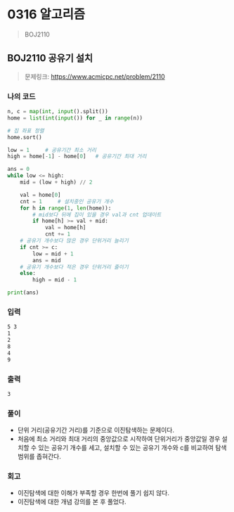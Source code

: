 # 0316 알고리즘

> BOJ2110



## BOJ2110 공유기 설치

> 문제링크: https://www.acmicpc.net/problem/2110



### 나의 코드

```python
n, c = map(int, input().split())
home = list(int(input()) for _ in range(n))

# 집 좌표 정렬
home.sort()

low = 1     # 공유기간 최소 거리
high = home[-1] - home[0]   # 공유기간 최대 거리

ans = 0
while low <= high:
    mid = (low + high) // 2

    val = home[0]
    cnt = 1     # 설치중인 공유기 개수
    for h in range(1, len(home)):
        # mid보다 뒤에 집이 있을 경우 val과 cnt 업데이트
        if home[h] >= val + mid:
            val = home[h]
            cnt += 1
    # 공유기 개수보다 많은 경우 단위거리 늘리기
    if cnt >= c:
        low = mid + 1
        ans = mid
    # 공유기 개수보다 적은 경우 단위거리 줄이기
    else:
        high = mid - 1

print(ans)
```



### 입력

```bash
5 3
1
2
8
4
9
```

### 출력

```bash
3
```



### 풀이

- 단위 거리(공유기간 거리)를 기준으로 이진탐색하는 문제이다.
- 처음에 최소 거리와 최대 거리의 중앙값으로 시작하여 단위거리가 중앙값일 경우 설치할 수 있는 공유기 개수를 세고, 설치할 수 있는 공유기 개수와 c를 비교하여 탐색범위를 좁혀간다.



### 회고

- 이진탐색에 대한 이해가 부족할 경우 한번에 풀기 쉽지 않다.
- 이진탐색에 대한 개념 강의를 본 후 풀었다.